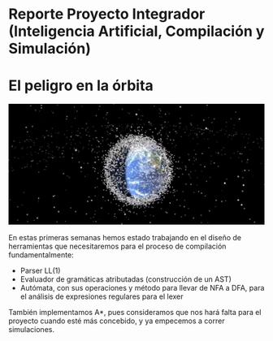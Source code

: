 # Reporte Proyecto Integrador (Inteligencia Artificial, Compilación y Simulación)

# El peligro en la órbita

![main](./images/photo_2021-10-25_12-23-48.jpg)

En estas primeras semanas hemos estado trabajando en el diseño de herramientas que necesitaremos para el proceso de compilación fundamentalmente:

- Parser LL(1)
- Evaluador de gramáticas atributadas (construcción de un AST)
- Autómata, con sus operaciones y método para llevar de NFA a DFA, para el análisis de expresiones regulares para el lexer
  
También implementamos A*, pues consideramos que nos hará falta para el proyecto cuando esté más concebido, y ya empecemos a correr simulaciones.
